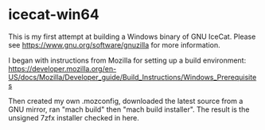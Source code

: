 # icecat-win64

This is my first attempt at building a Windows binary of GNU IceCat.
Please see https://www.gnu.org/software/gnuzilla for more information.

I began with instructions from Mozilla for setting up a build environment:
https://developer.mozilla.org/en-US/docs/Mozilla/Developer_guide/Build_Instructions/Windows_Prerequisites

Then created my own .mozconfig, downloaded the latest source from a GNU mirror, ran "mach build" then "mach build installer". The result is the unsigned 7zfx installer checked in here.
